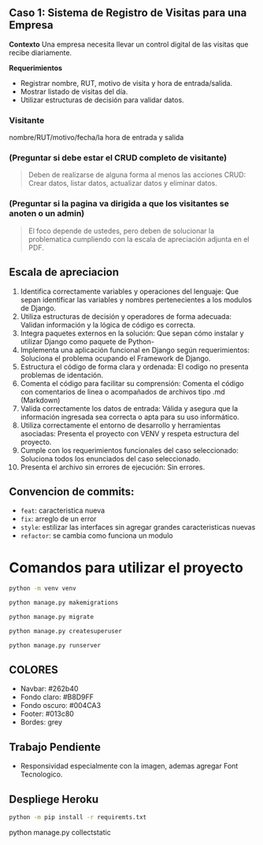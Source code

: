 ## Caso 1: Sistema de Registro de Visitas para una Empresa
**Contexto**  Una empresa necesita llevar un control digital de las visitas que recibe diariamente.

**Requerimientos**
* Registrar nombre, RUT, motivo de visita y hora de entrada/salida.
* Mostrar listado de visitas del día.
* Utilizar estructuras de decisión para validar datos.

### Visitante
nombre/RUT/motivo/fecha/la hora de entrada y salida

### (Preguntar si debe estar el CRUD completo de visitante)
> Deben de realizarse de alguna forma al menos las acciones CRUD: Crear datos, listar datos, actualizar datos y eliminar datos.

### (Preguntar si la pagina va dirigida a que los visitantes se anoten o un admin)
> El foco depende de ustedes, pero deben de solucionar la problematica cumpliendo con la escala de apreciación adjunta en el PDF.

## Escala de apreciacion
1. Identifica correctamente variables y operaciones del lenguaje: Que sepan identificar las variables y nombres pertenecientes a los modulos de Django.
2. Utiliza estructuras de decisión y operadores de forma adecuada: Validan información y la lógica de código es correcta.
3. Integra paquetes externos en la solución: Que sepan cómo instalar y utilizar Django como paquete de Python-
4. Implementa una aplicación funcional en Django según requerimientos: Soluciona el problema ocupando el Framework de Django.
5. Estructura el código de forma clara y ordenada: El codigo no presenta problemas de identación.
6. Comenta el código para facilitar su comprensión: Comenta el código con comentarios de linea o acompañados de archivos tipo .md (Markdown)
7. Valida correctamente los datos de entrada: Válida y asegura que la información ingresada sea correcta o apta para su uso informático.
8. Utiliza correctamente el entorno de desarrollo y herramientas asociadas: Presenta el proyecto con VENV y respeta estructura del proyecto.
9. Cumple con los requerimientos funcionales del caso seleccionado: Soluciona todos los enunciados del caso seleccionado.
10. Presenta el archivo sin errores de ejecución: Sin errores.

## Convencion de commits:
- `feat`: caracteristica nueva
- `fix`: arreglo de un error
- `style`: estilizar las interfaces sin agregar grandes caracteristicas nuevas
- `refactor`: se cambia como funciona un modulo

# Comandos para utilizar el proyecto
```bash
python -m venv venv
```

```bash
python manage.py makemigrations
```

```bash
python manage.py migrate
```

```bash
python manage.py createsuperuser
```

```bash
python manage.py runserver
```

## COLORES
* Navbar: #262b40
* Fondo claro: #B8D9FF
* Fondo oscuro: #004CA3
* Footer: #013c80
* Bordes: grey

## Trabajo Pendiente
* Responsividad especialmente con la imagen, ademas agregar Font Tecnologico.

## Despliege Heroku

``` bash
python -m pip install -r requiremts.txt
```

python manage.py collectstatic
